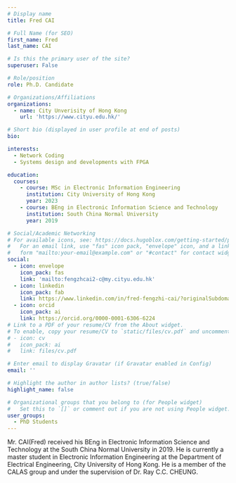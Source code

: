 ```yaml
---
# Display name
title: Fred CAI

# Full Name (for SEO)
first_name: Fred
last_name: CAI

# Is this the primary user of the site?
superuser: False

# Role/position
role: Ph.D. Candidate

# Organizations/Affiliations
organizations:
  - name: City Unverisity of Hong Kong
    url: 'https://www.cityu.edu.hk/'

# Short bio (displayed in user profile at end of posts)
bio: 

interests:
  - Network Coding
  - Systems design and developments with FPGA

education:
  courses:
    - course: MSc in Electronic Information Engineering
      institution: City University of Hong Kong
      year: 2023
    - course: BEng in Electronic Information Science and Technology
      institution: South China Normal University
      year: 2019

# Social/Academic Networking
# For available icons, see: https://docs.hugoblox.com/getting-started/page-builder/#icons
#   For an email link, use "fas" icon pack, "envelope" icon, and a link in the
#   form "mailto:your-email@example.com" or "#contact" for contact widget.
social:
  - icon: envelope
    icon_pack: fas
    link: 'mailto:fengzhcai2-c@my.cityu.edu.hk'
  - icon: linkedin
    icon_pack: fab
    link: https://www.linkedin.com/in/fred-fengzhi-cai/?originalSubdomain=hk  
  - icon: orcid
    icon_pack: ai
    link: https://orcid.org/0000-0001-6306-6224
# Link to a PDF of your resume/CV from the About widget.
# To enable, copy your resume/CV to `static/files/cv.pdf` and uncomment the lines below.
# - icon: cv
#   icon_pack: ai
#   link: files/cv.pdf

# Enter email to display Gravatar (if Gravatar enabled in Config)
email: ''

# Highlight the author in author lists? (true/false)
highlight_name: false

# Organizational groups that you belong to (for People widget)
#   Set this to `[]` or comment out if you are not using People widget.
user_groups:
  - PhD Students
---
```


Mr. CAI(Fred) received his BEng in Electronic Information Science and Technology at the South China Normal University in 2019. He is currently a master student in Electronic Information Engineering at the Department of Electrical Engineering, City University of Hong Kong. He is a member of the CALAS group and under the supervision of Dr. Ray C.C. CHEUNG.
